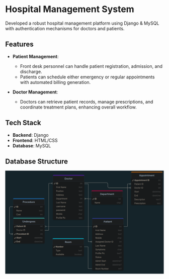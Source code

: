 # Hospital Management System

Developed a robust hospital management platform using Django & MySQL with authentication mechanisms for doctors and patients.

## Features

* **Patient Management**: 
  * Front desk personnel can handle patient registration, admission, and discharge.
  * Patients can schedule either emergency or regular appointments with automated billing generation.

* **Doctor Management**: 
  * Doctors can retrieve patient records, manage prescriptions, and coordinate treatment plans, enhancing overall workflow.

## Tech Stack

* **Backend**: Django
* **Frontend**: HTML/CSS
* **Database**: MySQL

## Database Structure

![Database Structure](image.png)